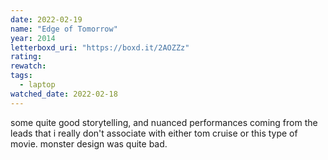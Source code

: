 ```yaml
---
date: 2022-02-19
name: "Edge of Tomorrow"
year: 2014
letterboxd_uri: "https://boxd.it/2AOZZz"
rating: 
rewatch: 
tags:
  - laptop
watched_date: 2022-02-18
---
```


some quite good storytelling, and nuanced performances coming from the leads that i really don't associate with either tom cruise or this type of movie. monster design was quite bad.
